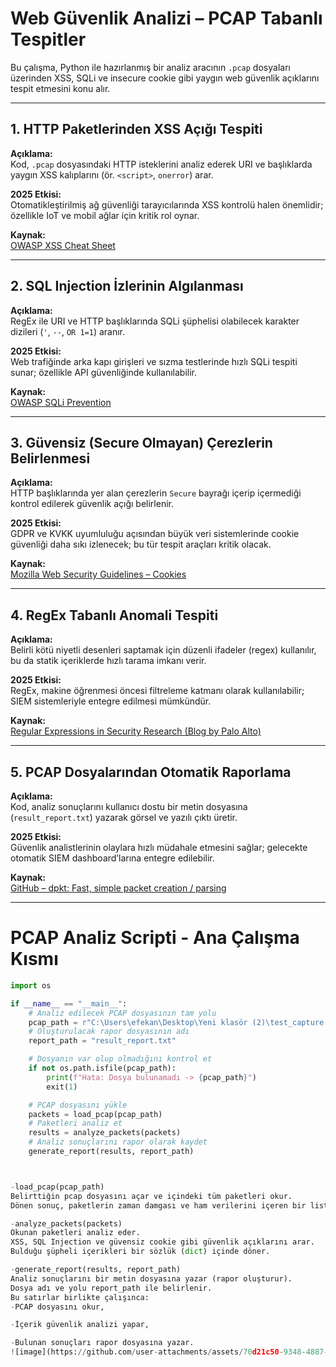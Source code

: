 # Web Güvenlik Analizi – PCAP Tabanlı Tespitler

Bu çalışma, Python ile hazırlanmış bir analiz aracının `.pcap` dosyaları üzerinden XSS, SQLi ve insecure cookie gibi yaygın web güvenlik açıklarını tespit etmesini konu alır.

---

## 1. HTTP Paketlerinden XSS Açığı Tespiti

**Açıklama:**  
Kod, `.pcap` dosyasındaki HTTP isteklerini analiz ederek URI ve başlıklarda yaygın XSS kalıplarını (ör. `<script>`, `onerror`) arar.

**2025 Etkisi:**  
Otomatikleştirilmiş ağ güvenliği tarayıcılarında XSS kontrolü halen önemlidir; özellikle IoT ve mobil ağlar için kritik rol oynar.

**Kaynak:**  
[OWASP XSS Cheat Sheet](https://cheatsheetseries.owasp.org/cheatsheets/XSS_Filter_Evasion_Cheat_Sheet.html)

---

## 2. SQL Injection İzlerinin Algılanması

**Açıklama:**  
RegEx ile URI ve HTTP başlıklarında SQLi şüphelisi olabilecek karakter dizileri (`'`, `--`, `OR 1=1`) aranır.

**2025 Etkisi:**  
Web trafiğinde arka kapı girişleri ve sızma testlerinde hızlı SQLi tespiti sunar; özellikle API güvenliğinde kullanılabilir.

**Kaynak:**  
[OWASP SQLi Prevention](https://owasp.org/www-community/attacks/SQL_Injection)

---

## 3. Güvensiz (Secure Olmayan) Çerezlerin Belirlenmesi

**Açıklama:**  
HTTP başlıklarında yer alan çerezlerin `Secure` bayrağı içerip içermediği kontrol edilerek güvenlik açığı belirlenir.

**2025 Etkisi:**  
GDPR ve KVKK uyumluluğu açısından büyük veri sistemlerinde cookie güvenliği daha sıkı izlenecek; bu tür tespit araçları kritik olacak.

**Kaynak:**  
[Mozilla Web Security Guidelines – Cookies](https://developer.mozilla.org/en-US/docs/Web/HTTP/Headers/Set-Cookie)

---

## 4. RegEx Tabanlı Anomali Tespiti

**Açıklama:**  
Belirli kötü niyetli desenleri saptamak için düzenli ifadeler (regex) kullanılır, bu da statik içeriklerde hızlı tarama imkanı verir.

**2025 Etkisi:**  
RegEx, makine öğrenmesi öncesi filtreleme katmanı olarak kullanılabilir; SIEM sistemleriyle entegre edilmesi mümkündür.

**Kaynak:**  
[Regular Expressions in Security Research (Blog by Palo Alto)](https://unit42.paloaltonetworks.com/tag/regex/)

---

## 5. PCAP Dosyalarından Otomatik Raporlama

**Açıklama:**  
Kod, analiz sonuçlarını kullanıcı dostu bir metin dosyasına (`result_report.txt`) yazarak görsel ve yazılı çıktı üretir.

**2025 Etkisi:**  
Güvenlik analistlerinin olaylara hızlı müdahale etmesini sağlar; gelecekte otomatik SIEM dashboard’larına entegre edilebilir.

**Kaynak:**  
[GitHub – dpkt: Fast, simple packet creation / parsing](https://github.com/kbandla/dpkt)

---
# PCAP Analiz Scripti - Ana Çalışma Kısmı

```python
import os

if __name__ == "__main__":
    # Analiz edilecek PCAP dosyasının tam yolu
    pcap_path = r"C:\Users\efekan\Desktop\Yeni klasör (2)\test_capture.pcap.pcapng"
    # Oluşturulacak rapor dosyasının adı
    report_path = "result_report.txt"

    # Dosyanın var olup olmadığını kontrol et
    if not os.path.isfile(pcap_path):
        print(f"Hata: Dosya bulunamadı -> {pcap_path}")
        exit(1)

    # PCAP dosyasını yükle
    packets = load_pcap(pcap_path)
    # Paketleri analiz et
    results = analyze_packets(packets)
    # Analiz sonuçlarını rapor olarak kaydet
    generate_report(results, report_path)



-load_pcap(pcap_path)
Belirttiğin pcap dosyasını açar ve içindeki tüm paketleri okur.
Dönen sonuç, paketlerin zaman damgası ve ham verilerini içeren bir liste.

-analyze_packets(packets)
Okunan paketleri analiz eder.
XSS, SQL Injection ve güvensiz cookie gibi güvenlik açıklarını arar.
Bulduğu şüpheli içerikleri bir sözlük (dict) içinde döner.

-generate_report(results, report_path)
Analiz sonuçlarını bir metin dosyasına yazar (rapor oluşturur).
Dosya adı ve yolu report_path ile belirlenir.
Bu satırlar birlikte çalışınca:
-PCAP dosyasını okur,

-İçerik güvenlik analizi yapar,

-Bulunan sonuçları rapor dosyasına yazar.
![image](https://github.com/user-attachments/assets/70d21c50-9348-4887-aaa2-e7d107796cac)

